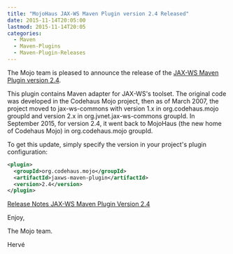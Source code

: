 ```yaml
---
title: "MojoHaus JAX-WS Maven Plugin version 2.4 Released"
date: 2015-11-14T20:05:00
lastmod: 2015-11-14T20:05
categories:
  - Maven
  - Maven-Plugins
  - Maven-Plugin-Releases
---
```

The Mojo team is pleased to announce the release of the 
[JAX-WS Maven Plugin version 2.4](http://www.mojohaus.org/jaxws-maven-plugin/).

This plugin contains Maven adapter for JAX-WS's toolset.
The original code was developed in the Codehaus Mojo project, then as of March 
2007, the project moved to jax-ws-commons with version 1.x in 
org.codehaus.mojo groupId and version 2.x in org.jvnet.jax-ws-commons groupId.
In September 2015, for version 2.4, it went back to MojoHaus (the new home of 
Codehaus Mojo) in org.codehaus.mojo groupId.

To get this update, simply specify the version in your project's plugin 
configuration: 

```xml
<plugin>
  <groupId>org.codehaus.mojo</groupId>
  <artifactId>jaxws-maven-plugin</artifactId>
  <version>2.4</version>
</plugin>
```

[Release Notes JAX-WS Maven Plugin Version 2.4](http://www.mojohaus.org/jaxws-maven-plugin/release-notes-24.html)

Enjoy,

The Mojo team.
 
Hervé

